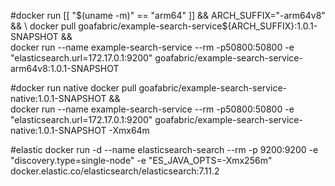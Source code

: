 #docker run
[[ "$(uname -m)" == "arm64"  ]] && ARCH_SUFFIX="-arm64v8" && \
docker pull goafabric/example-search-service${ARCH_SUFFIX}:1.0.1-SNAPSHOT && \
docker run --name example-search-service --rm -p50800:50800 -e "elasticsearch.url=172.17.0.1:9200" goafabric/example-search-service-arm64v8:1.0.1-SNAPSHOT

#docker run native
docker pull goafabric/example-search-service-native:1.0.1-SNAPSHOT && \
docker run --name example-search-service --rm -p50800:50800 -e "elasticsearch.url=172.17.0.1:9200" goafabric/example-search-service-native:1.0.1-SNAPSHOT -Xmx64m

#elastic
docker run -d --name elasticsearch-search --rm -p 9200:9200  -e "discovery.type=single-node" -e "ES_JAVA_OPTS=-Xmx256m" docker.elastic.co/elasticsearch/elasticsearch:7.11.2
